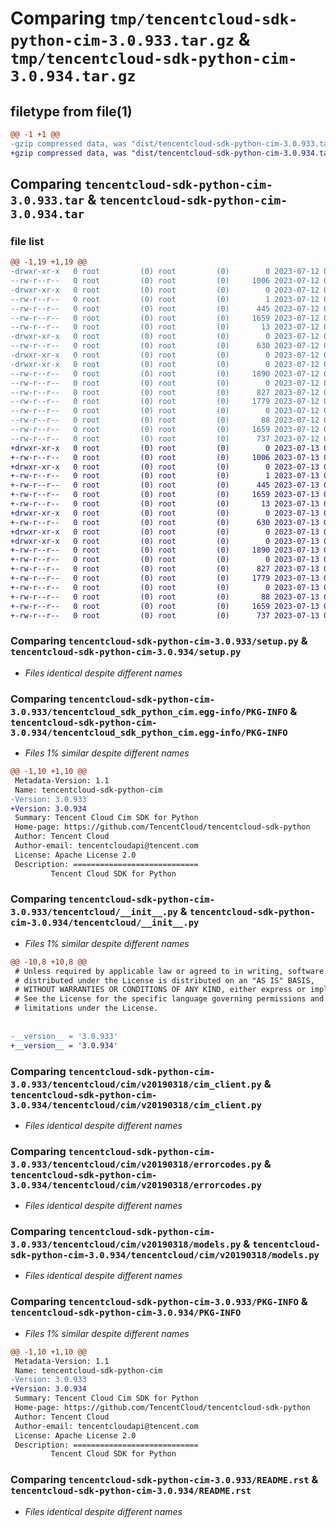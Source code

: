 # Comparing `tmp/tencentcloud-sdk-python-cim-3.0.933.tar.gz` & `tmp/tencentcloud-sdk-python-cim-3.0.934.tar.gz`

## filetype from file(1)

```diff
@@ -1 +1 @@
-gzip compressed data, was "dist/tencentcloud-sdk-python-cim-3.0.933.tar", last modified: Wed Jul 12 00:22:48 2023, max compression
+gzip compressed data, was "dist/tencentcloud-sdk-python-cim-3.0.934.tar", last modified: Thu Jul 13 00:18:16 2023, max compression
```

## Comparing `tencentcloud-sdk-python-cim-3.0.933.tar` & `tencentcloud-sdk-python-cim-3.0.934.tar`

### file list

```diff
@@ -1,19 +1,19 @@
-drwxr-xr-x   0 root         (0) root         (0)        0 2023-07-12 00:22:48.000000 tencentcloud-sdk-python-cim-3.0.933/
--rw-r--r--   0 root         (0) root         (0)     1006 2023-07-12 00:22:48.000000 tencentcloud-sdk-python-cim-3.0.933/setup.py
-drwxr-xr-x   0 root         (0) root         (0)        0 2023-07-12 00:22:48.000000 tencentcloud-sdk-python-cim-3.0.933/tencentcloud_sdk_python_cim.egg-info/
--rw-r--r--   0 root         (0) root         (0)        1 2023-07-12 00:22:48.000000 tencentcloud-sdk-python-cim-3.0.933/tencentcloud_sdk_python_cim.egg-info/dependency_links.txt
--rw-r--r--   0 root         (0) root         (0)      445 2023-07-12 00:22:48.000000 tencentcloud-sdk-python-cim-3.0.933/tencentcloud_sdk_python_cim.egg-info/SOURCES.txt
--rw-r--r--   0 root         (0) root         (0)     1659 2023-07-12 00:22:48.000000 tencentcloud-sdk-python-cim-3.0.933/tencentcloud_sdk_python_cim.egg-info/PKG-INFO
--rw-r--r--   0 root         (0) root         (0)       13 2023-07-12 00:22:48.000000 tencentcloud-sdk-python-cim-3.0.933/tencentcloud_sdk_python_cim.egg-info/top_level.txt
-drwxr-xr-x   0 root         (0) root         (0)        0 2023-07-12 00:22:48.000000 tencentcloud-sdk-python-cim-3.0.933/tencentcloud/
--rw-r--r--   0 root         (0) root         (0)      630 2023-07-12 00:22:48.000000 tencentcloud-sdk-python-cim-3.0.933/tencentcloud/__init__.py
-drwxr-xr-x   0 root         (0) root         (0)        0 2023-07-12 00:22:48.000000 tencentcloud-sdk-python-cim-3.0.933/tencentcloud/cim/
-drwxr-xr-x   0 root         (0) root         (0)        0 2023-07-12 00:22:48.000000 tencentcloud-sdk-python-cim-3.0.933/tencentcloud/cim/v20190318/
--rw-r--r--   0 root         (0) root         (0)     1890 2023-07-12 00:22:48.000000 tencentcloud-sdk-python-cim-3.0.933/tencentcloud/cim/v20190318/cim_client.py
--rw-r--r--   0 root         (0) root         (0)        0 2023-07-12 00:22:48.000000 tencentcloud-sdk-python-cim-3.0.933/tencentcloud/cim/v20190318/__init__.py
--rw-r--r--   0 root         (0) root         (0)      827 2023-07-12 00:22:48.000000 tencentcloud-sdk-python-cim-3.0.933/tencentcloud/cim/v20190318/errorcodes.py
--rw-r--r--   0 root         (0) root         (0)     1779 2023-07-12 00:22:48.000000 tencentcloud-sdk-python-cim-3.0.933/tencentcloud/cim/v20190318/models.py
--rw-r--r--   0 root         (0) root         (0)        0 2023-07-12 00:22:48.000000 tencentcloud-sdk-python-cim-3.0.933/tencentcloud/cim/__init__.py
--rw-r--r--   0 root         (0) root         (0)       88 2023-07-12 00:22:48.000000 tencentcloud-sdk-python-cim-3.0.933/setup.cfg
--rw-r--r--   0 root         (0) root         (0)     1659 2023-07-12 00:22:48.000000 tencentcloud-sdk-python-cim-3.0.933/PKG-INFO
--rw-r--r--   0 root         (0) root         (0)      737 2023-07-12 00:22:48.000000 tencentcloud-sdk-python-cim-3.0.933/README.rst
+drwxr-xr-x   0 root         (0) root         (0)        0 2023-07-13 00:18:16.000000 tencentcloud-sdk-python-cim-3.0.934/
+-rw-r--r--   0 root         (0) root         (0)     1006 2023-07-13 00:18:16.000000 tencentcloud-sdk-python-cim-3.0.934/setup.py
+drwxr-xr-x   0 root         (0) root         (0)        0 2023-07-13 00:18:16.000000 tencentcloud-sdk-python-cim-3.0.934/tencentcloud_sdk_python_cim.egg-info/
+-rw-r--r--   0 root         (0) root         (0)        1 2023-07-13 00:18:16.000000 tencentcloud-sdk-python-cim-3.0.934/tencentcloud_sdk_python_cim.egg-info/dependency_links.txt
+-rw-r--r--   0 root         (0) root         (0)      445 2023-07-13 00:18:16.000000 tencentcloud-sdk-python-cim-3.0.934/tencentcloud_sdk_python_cim.egg-info/SOURCES.txt
+-rw-r--r--   0 root         (0) root         (0)     1659 2023-07-13 00:18:16.000000 tencentcloud-sdk-python-cim-3.0.934/tencentcloud_sdk_python_cim.egg-info/PKG-INFO
+-rw-r--r--   0 root         (0) root         (0)       13 2023-07-13 00:18:16.000000 tencentcloud-sdk-python-cim-3.0.934/tencentcloud_sdk_python_cim.egg-info/top_level.txt
+drwxr-xr-x   0 root         (0) root         (0)        0 2023-07-13 00:18:16.000000 tencentcloud-sdk-python-cim-3.0.934/tencentcloud/
+-rw-r--r--   0 root         (0) root         (0)      630 2023-07-13 00:18:16.000000 tencentcloud-sdk-python-cim-3.0.934/tencentcloud/__init__.py
+drwxr-xr-x   0 root         (0) root         (0)        0 2023-07-13 00:18:16.000000 tencentcloud-sdk-python-cim-3.0.934/tencentcloud/cim/
+drwxr-xr-x   0 root         (0) root         (0)        0 2023-07-13 00:18:16.000000 tencentcloud-sdk-python-cim-3.0.934/tencentcloud/cim/v20190318/
+-rw-r--r--   0 root         (0) root         (0)     1890 2023-07-13 00:18:16.000000 tencentcloud-sdk-python-cim-3.0.934/tencentcloud/cim/v20190318/cim_client.py
+-rw-r--r--   0 root         (0) root         (0)        0 2023-07-13 00:18:16.000000 tencentcloud-sdk-python-cim-3.0.934/tencentcloud/cim/v20190318/__init__.py
+-rw-r--r--   0 root         (0) root         (0)      827 2023-07-13 00:18:16.000000 tencentcloud-sdk-python-cim-3.0.934/tencentcloud/cim/v20190318/errorcodes.py
+-rw-r--r--   0 root         (0) root         (0)     1779 2023-07-13 00:18:16.000000 tencentcloud-sdk-python-cim-3.0.934/tencentcloud/cim/v20190318/models.py
+-rw-r--r--   0 root         (0) root         (0)        0 2023-07-13 00:18:16.000000 tencentcloud-sdk-python-cim-3.0.934/tencentcloud/cim/__init__.py
+-rw-r--r--   0 root         (0) root         (0)       88 2023-07-13 00:18:16.000000 tencentcloud-sdk-python-cim-3.0.934/setup.cfg
+-rw-r--r--   0 root         (0) root         (0)     1659 2023-07-13 00:18:16.000000 tencentcloud-sdk-python-cim-3.0.934/PKG-INFO
+-rw-r--r--   0 root         (0) root         (0)      737 2023-07-13 00:18:16.000000 tencentcloud-sdk-python-cim-3.0.934/README.rst
```

### Comparing `tencentcloud-sdk-python-cim-3.0.933/setup.py` & `tencentcloud-sdk-python-cim-3.0.934/setup.py`

 * *Files identical despite different names*

### Comparing `tencentcloud-sdk-python-cim-3.0.933/tencentcloud_sdk_python_cim.egg-info/PKG-INFO` & `tencentcloud-sdk-python-cim-3.0.934/tencentcloud_sdk_python_cim.egg-info/PKG-INFO`

 * *Files 1% similar despite different names*

```diff
@@ -1,10 +1,10 @@
 Metadata-Version: 1.1
 Name: tencentcloud-sdk-python-cim
-Version: 3.0.933
+Version: 3.0.934
 Summary: Tencent Cloud Cim SDK for Python
 Home-page: https://github.com/TencentCloud/tencentcloud-sdk-python
 Author: Tencent Cloud
 Author-email: tencentcloudapi@tencent.com
 License: Apache License 2.0
 Description: ============================
         Tencent Cloud SDK for Python
```

### Comparing `tencentcloud-sdk-python-cim-3.0.933/tencentcloud/__init__.py` & `tencentcloud-sdk-python-cim-3.0.934/tencentcloud/__init__.py`

 * *Files 1% similar despite different names*

```diff
@@ -10,8 +10,8 @@
 # Unless required by applicable law or agreed to in writing, software
 # distributed under the License is distributed on an "AS IS" BASIS,
 # WITHOUT WARRANTIES OR CONDITIONS OF ANY KIND, either express or implied.
 # See the License for the specific language governing permissions and
 # limitations under the License.
 
 
-__version__ = '3.0.933'
+__version__ = '3.0.934'
```

### Comparing `tencentcloud-sdk-python-cim-3.0.933/tencentcloud/cim/v20190318/cim_client.py` & `tencentcloud-sdk-python-cim-3.0.934/tencentcloud/cim/v20190318/cim_client.py`

 * *Files identical despite different names*

### Comparing `tencentcloud-sdk-python-cim-3.0.933/tencentcloud/cim/v20190318/errorcodes.py` & `tencentcloud-sdk-python-cim-3.0.934/tencentcloud/cim/v20190318/errorcodes.py`

 * *Files identical despite different names*

### Comparing `tencentcloud-sdk-python-cim-3.0.933/tencentcloud/cim/v20190318/models.py` & `tencentcloud-sdk-python-cim-3.0.934/tencentcloud/cim/v20190318/models.py`

 * *Files identical despite different names*

### Comparing `tencentcloud-sdk-python-cim-3.0.933/PKG-INFO` & `tencentcloud-sdk-python-cim-3.0.934/PKG-INFO`

 * *Files 1% similar despite different names*

```diff
@@ -1,10 +1,10 @@
 Metadata-Version: 1.1
 Name: tencentcloud-sdk-python-cim
-Version: 3.0.933
+Version: 3.0.934
 Summary: Tencent Cloud Cim SDK for Python
 Home-page: https://github.com/TencentCloud/tencentcloud-sdk-python
 Author: Tencent Cloud
 Author-email: tencentcloudapi@tencent.com
 License: Apache License 2.0
 Description: ============================
         Tencent Cloud SDK for Python
```

### Comparing `tencentcloud-sdk-python-cim-3.0.933/README.rst` & `tencentcloud-sdk-python-cim-3.0.934/README.rst`

 * *Files identical despite different names*

